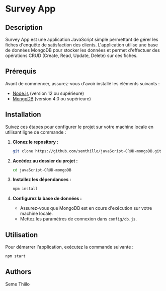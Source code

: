 # Survey App

## Description

Survey App est une application JavaScript simple permettant de gérer les fiches d'enquête de satisfaction des clients. L'application utilise une base de données MongoDB pour stocker les données et permet d'effectuer des opérations CRUD (Create, Read, Update, Delete) sur ces fiches.

## Prérequis

Avant de commencer, assurez-vous d'avoir installé les éléments suivants :

- [Node.js](https://nodejs.org/) (version 12 ou supérieure)
- [MongoDB](https://www.mongodb.com/try/download/community) (version 4.0 ou supérieure)

## Installation

Suivez ces étapes pour configurer le projet sur votre machine locale en utilisant ligne de commande :

1. **Clonez le repository :**

    ```bash
    git clone https://github.com/semthillo/javaScript-CRUD-mongoDB.git
    ```

2. **Accédez au dossier du projet :**

    ```bash
    cd javaScript-CRUD-mongoDB
    ```

3. **Installez les dépendances :**

    ```bash
    npm install
    ```

4. **Configurez la base de données :**

    - Assurez-vous que MongoDB est en cours d'exécution sur votre machine locale.
    - Mettez les paramètres de connexion dans `config/db.js`.

## Utilisation

Pour démarrer l'application, exécutez la commande suivante :

```bash
npm start
```

## Authors

Seme Thiilo
